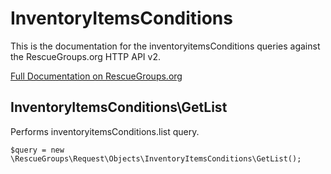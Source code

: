 # InventoryItemsConditions

This is the documentation for the inventoryitemsConditions queries against the RescueGroups.org HTTP API v2.

[Full Documentation on RescueGroups.org](https://userguide.rescuegroups.org/display/APIDG/Object+definitions#Objectdefinitions-inventoryitemsConditions)

## InventoryItemsConditions\GetList

Performs inventoryitemsConditions.list query.

    $query = new \RescueGroups\Request\Objects\InventoryItemsConditions\GetList();





